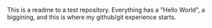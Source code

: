 This is a readme to a test repository.
Everything has a "Hello World", a biggining, and this is where my github/git experience starts.